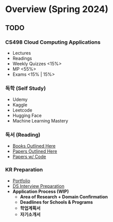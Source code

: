 # Overview (Spring 2024)

## TODO

### CS498 Cloud Computing Applications

- Lectures
- Readings
- Weekly Quizzes <15%>
- MP <55%>
- Exams <15% | 15%>

### 독학 (Self Study)

- Udemy
- Kaggle
- Leetcode
- Hugging Face
- Machine Learning Mastery

### 독서 (Reading)

- [Books Outlined Here](https://github.com/Henesys/Study/tree/main/Books%20(%EC%B1%85))
- [Papers Outlined Here](https://github.com/Henesys/Study/tree/main/Papers%20(%EB%85%BC%EB%AC%B8))
- [Papers w/ Code](https://paperswithcode.com/sota)

### KR Preparation

- [Portfolio](https://henesys.github.io/)
- [DS Interview Preparation](https://github.com/Henesys/Study/blob/main/Notes%20(%EB%A9%94%EB%AA%A8)/DataScienceInterview.md)
- **Application Process (WIP)**
  - **Area of Research + Domain Confirmation**
  - **Deadlines for Schools & Programs**
  - **학업계획서**
  - **자기소개서**
